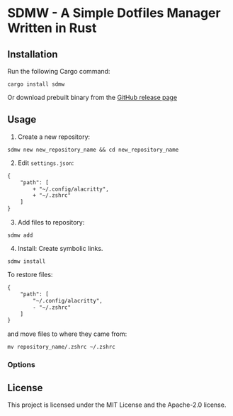 # SDMW - A Simple Dotfiles Manager Written in Rust

## Installation
Run the following Cargo command:
```
cargo install sdmw
```
Or download prebuilt binary from the [GitHub release page](https://github.com/p1486/sdmw/releases)

## Usage

01. Create a new repository:
```
sdmw new new_repository_name && cd new_repository_name
```

02. Edit `settings.json`:
```diff
{
    "path": [
        + "~/.config/alacritty",
        + "~/.zshrc"
    ]
}
```

03. Add files to repository:
```
sdmw add
```

04. Install:
Create symbolic links.
```
sdmw install
```

To restore files:
```diff
{
    "path": [
        "~/.config/alacritty",
        - "~/.zshrc"
    ]
}
```
and move files to where they came from:
```
mv repository_name/.zshrc ~/.zshrc
```

### Options

## License
This project is licensed under the MIT License and the Apache-2.0 license.
